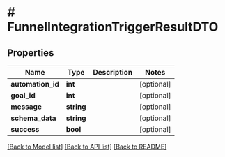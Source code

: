 # # FunnelIntegrationTriggerResultDTO

## Properties

Name | Type | Description | Notes
------------ | ------------- | ------------- | -------------
**automation_id** | **int** |  | [optional]
**goal_id** | **int** |  | [optional]
**message** | **string** |  | [optional]
**schema_data** | **string** |  | [optional]
**success** | **bool** |  | [optional]

[[Back to Model list]](../../README.md#models) [[Back to API list]](../../README.md#endpoints) [[Back to README]](../../README.md)
